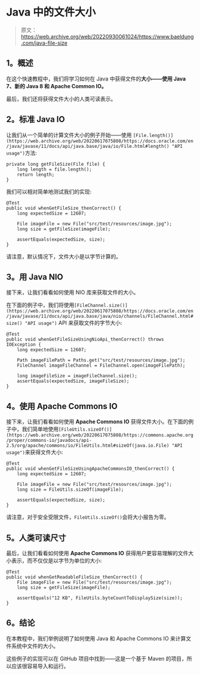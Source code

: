 # Java 中的文件大小

> 原文：<https://web.archive.org/web/20220930061024/https://www.baeldung.com/java-file-size>

## **1。概述**

在这个快速教程中，我们将学习如何在 Java 中获得文件的**大小——使用 Java 7、新的 Java 8 和 Apache Common IO。**

最后，我们还将获得文件大小的人类可读表示。

## **2。标准 Java IO**

让我们从一个简单的计算文件大小的例子开始——使用 `[File.length()](https://web.archive.org/web/20220617075808/https://docs.oracle.com/en/java/javase/11/docs/api/java.base/java/io/File.html#length() "API usage")`方法:

```
private long getFileSize(File file) {
    long length = file.length();
    return length;
}
```

我们可以相对简单地测试我们的实现:

```
@Test
public void whenGetFileSize_thenCorrect() {
    long expectedSize = 12607;

    File imageFile = new File("src/test/resources/image.jpg");
    long size = getFileSize(imageFile);

    assertEquals(expectedSize, size);
}
```

请注意，默认情况下，文件大小是以字节计算的。

## **3。用 Java NIO**

接下来，让我们看看如何使用 NIO 库来获取文件的大小。

在下面的例子中，我们将使用`[FileChannel.size()](https://web.archive.org/web/20220617075808/https://docs.oracle.com/en/java/javase/11/docs/api/java.base/java/nio/channels/FileChannel.html#size() "API usage")` API 来获取文件的字节大小:

```
@Test
public void whenGetFileSizeUsingNioApi_thenCorrect() throws IOException {
    long expectedSize = 12607;

    Path imageFilePath = Paths.get("src/test/resources/image.jpg");
    FileChannel imageFileChannel = FileChannel.open(imageFilePath);

    long imageFileSize = imageFileChannel.size();
    assertEquals(expectedSize, imageFileSize);
} 
```

## **4。使用 Apache Commons IO**

接下来，让我们看看如何使用 **Apache Commons IO** 获得文件大小。在下面的例子中，我们简单地使用`[FileUtils.sizeOf()](https://web.archive.org/web/20220617075808/https://commons.apache.org/proper/commons-io/javadocs/api-2.5/org/apache/commons/io/FileUtils.html#sizeOf(java.io.File) "API usage")`来获得文件大小:

```
@Test
public void whenGetFileSizeUsingApacheCommonsIO_thenCorrect() {
    long expectedSize = 12607;

    File imageFile = new File("src/test/resources/image.jpg");
    long size = FileUtils.sizeOf(imageFile);

    assertEquals(expectedSize, size);
}
```

请注意，对于安全受限文件，`FileUtils.sizeOf()`会将大小报告为零。

## **5。人类可读尺寸**

最后，让我们看看如何使用 **Apache Commons IO** 获得用户更容易理解的文件大小表示，而不仅仅是以字节为单位的大小:

```
@Test
public void whenGetReadableFileSize_thenCorrect() {
    File imageFile = new File("src/test/resources/image.jpg");
    long size = getFileSize(imageFile);

    assertEquals("12 KB", FileUtils.byteCountToDisplaySize(size));
} 
```

## **6。结论**

在本教程中，我们举例说明了如何使用 Java 和 Apache Commons IO 来计算文件系统中文件的大小。

这些例子的实现可以在 GitHub 项目中找到——这是一个基于 Maven 的项目，所以应该很容易导入和运行。